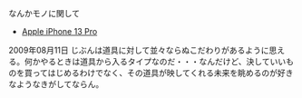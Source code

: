 なんかモノに関して

- [Apple iPhone 13 Pro](Apple_iPhone_13_Pro/index.md)




2009年08月11日 じぶんは道具に対して並々ならぬこだわりがあるように思える。何かやるときは道具から入るタイプなのだ・・・なんだけど、決していいものを買ってはじめるわけでなく、その道具が映してくれる未来を眺めるのが好きなようなきがしてならん。



